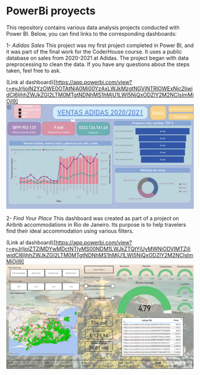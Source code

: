 # PowerBi proyects

This repository contains various data analysis projects conducted with Power BI. Below, you can find links to the corresponding dashboards:

1- *Adidas Sales*
This project was my first project completed in Power BI, and it was part of the final work for the CoderHouse course. It uses a public database on sales from 2020-2021 at Adidas. The project began with data preprocessing to clean the data. If you have any questions about the steps taken, feel free to ask.

(Link al dashboard)[https://app.powerbi.com/view?r=eyJrIjoiN2YzOWE0OTAtNjA0Mi00YzAxLWJkMzgtNGViNTRlOWExNjc2IiwidCI6IjhhZWJkZGI2LTM0MTgtNDNhMS1hMjU1LWI5NjQxODZlY2M2NCIsImMiOjl9]
![AdidasSales](images/ADIDAS.png)

2- *Find Your Place*
This dashboard was created as part of a project on Airbnb accommodations in Rio de Janeiro. Its purpose is to help travelers find their ideal accommodation using various filters.

(Link al dashboard)[https://app.powerbi.com/view?r=eyJrIjoiZTZiMDYwMDctNTIyMS00NDM1LWJkZTQtYjUyMWNiODVlMTZjIiwidCI6IjhhZWJkZGI2LTM0MTgtNDNhMS1hMjU1LWI5NjQxODZlY2M2NCIsImMiOjl9]
![Find](images/find.png)
